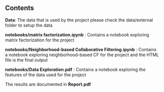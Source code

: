## Contents

**Data**: The data that is used by the project please check the data/external folder to setup the data

**notebooks/matrix factorization.ipynb** : Contains a notebook exploring matrix factorization for the project

**notebooks/Neighborhood-based Collaborative Filtering.ipynb** : Contains a notebook exploring neighborhood-based CF for the project
and the HTML file is the final output

**notebooks/Data Exploration.pdf** : Contains a notebook exploring the features of the data used for the project

The results are documented in **Report.pdf**
